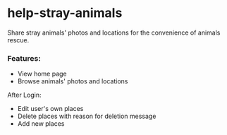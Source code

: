 # help-stray-animals

Share stray animals' photos and locations for the convenience of animals rescue.

### Features:
- View home page
- Browse animals' photos and locations

After Login:
- Edit user's own places
- Delete places with reason for deletion message
- Add new places
